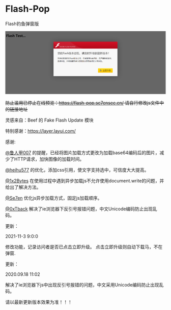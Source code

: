 # Flash-Pop

Flash钓鱼弹窗版

![](https://raw.githubusercontent.com/r00tSe7en/pictures/master/flashpop.png)

~~防止滥用已停止在线预览：https://flash-pop.se7ensec.cn/ 请自行修改js文件中的链接地址~~



灵感来自：Beef 的 Fake Flash Update 模块

特别感谢：https://layer.layui.com/

感谢:

[@鲁人甲007](https://www.t00ls.net/members-profile-6993.html) 的提醒，已经将图片加载方式更改为加载base64编码后的图片，减少了HTTP请求，加快图像的加载时间。

[@heihu577](https://www.t00ls.net/members-topics-12029.html) 的优化，添加css引用，使文字支持选中，可信度大大提高。

[@1x2Bytes](https://b1eed.github.io/) 在使用过程中遇到异步加载js不允许使用document.write的问题，并给出了解决方法。

[@Se7en](https://github.com/r00tSe7en) 优化js异步加载方式，固定js加载顺序。

[@0xTback](https://www.t00ls.net/members-profile-6271.html) 解决了ie浏览器下反引号报错问题，中文Unicode编码防止出现乱码。

更新：

2021-11-3 9:0:0

修改功能，记录访问者是否已点击立即升级。
	点击立即升级则自动下载马，不在弹窗.


更新：

2020.09.18 11:02

解决了ie浏览器下js中出现反引号报错的问题，中文采用Unicode编码防止出现乱码。

请以最新更新版本效果为准！！！
